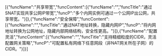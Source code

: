 [{"funcName":"共享带宽","funcContent":[{"funcName":"","funcTitle":"通过SNAT实现共享公网IP带宽","funcP":"多个内网实例可通过一个公网IP出公网，共享带宽。"}]},{"funcName":"安全保障","funcContent":[{"funcName":"","funcTitle":"通过NAT地址转换，隐藏内网IP","funcP":"将内网地址转换为公网地址，隐藏内部网络结构，安全性更高。"}]},{"funcName":"配置灵活","funcContent":[{"funcName":"","funcTitle":"支持精细粒度的CIDR，灵活配置网关策略","funcP":"可配置私有网络下任意网段（非NAT网关所在子网）的CIDR。"}]}]